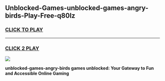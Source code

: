 
## Unblocked-Games-unblocked-games-angry-birds-Play-Free-q80lz
<h3>
<a href="https://premium76.site?title=unblocked-games-angry-birds&ref=10A">CLICK TO PLAY</a></h3>
<hr>

<h3>
<a href="https://premium76.site?title=unblocked-games-angry-birds&ref=10A">CLICK 2 PLAY</a>
  
</h3>

<a href="https://premium76.site?title=unblocked-games-angry-birds&ref=10A"><img src="https://clearcache.store/games.png"></a>


**unblocked-games-angry-birds games unblocked: Your Gateway to Fun and Accessible Online Gaming**
